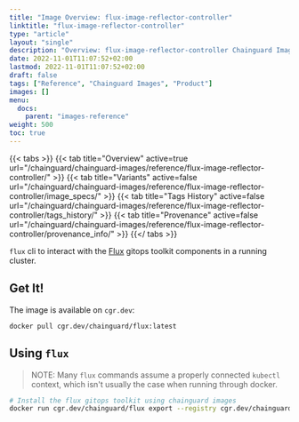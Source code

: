 ```yaml
---
title: "Image Overview: flux-image-reflector-controller"
linktitle: "flux-image-reflector-controller"
type: "article"
layout: "single"
description: "Overview: flux-image-reflector-controller Chainguard Image"
date: 2022-11-01T11:07:52+02:00
lastmod: 2022-11-01T11:07:52+02:00
draft: false
tags: ["Reference", "Chainguard Images", "Product"]
images: []
menu:
  docs:
    parent: "images-reference"
weight: 500
toc: true
---
```


{{< tabs >}}
{{< tab title="Overview" active=true url="/chainguard/chainguard-images/reference/flux-image-reflector-controller/" >}}
{{< tab title="Variants" active=false url="/chainguard/chainguard-images/reference/flux-image-reflector-controller/image_specs/" >}}
{{< tab title="Tags History" active=false url="/chainguard/chainguard-images/reference/flux-image-reflector-controller/tags_history/" >}}
{{< tab title="Provenance" active=false url="/chainguard/chainguard-images/reference/flux-image-reflector-controller/provenance_info/" >}}
{{</ tabs >}}



<!--overview:start-->
`flux` cli to interact with the [Flux](https://fluxcd.io/) gitops toolkit components in a running cluster.
<!--overview:end-->

<!--getting:start-->
## Get It!
The image is available on `cgr.dev`:

```
docker pull cgr.dev/chainguard/flux:latest
```
<!--getting:end-->

<!--body:start-->
## Using `flux`

> NOTE: Many `flux` commands assume a properly connected `kubectl` context, which isn't usually the case when running through docker.

```bash
# Install the flux gitops toolkit using chainguard images
docker run cgr.dev/chainguard/flux export --registry cgr.dev/chainguard | kubectl apply -f -
```
<!--body:end-->

